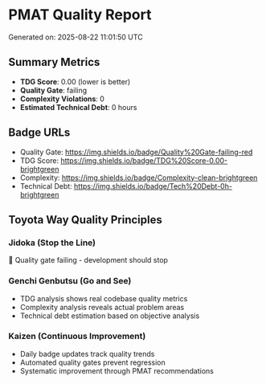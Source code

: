 # PMAT Quality Report

Generated on: 2025-08-22 11:01:50 UTC

## Summary Metrics

- **TDG Score**: 0.00 (lower is better)
- **Quality Gate**: failing
- **Complexity Violations**: 0
- **Estimated Technical Debt**: 0 hours

## Badge URLs

- Quality Gate: https://img.shields.io/badge/Quality%20Gate-failing-red
- TDG Score: https://img.shields.io/badge/TDG%20Score-0.00-brightgreen
- Complexity: https://img.shields.io/badge/Complexity-clean-brightgreen
- Technical Debt: https://img.shields.io/badge/Tech%20Debt-0h-brightgreen

## Toyota Way Quality Principles

### Jidoka (Stop the Line)
🔴 Quality gate failing - development should stop

### Genchi Genbutsu (Go and See)
- TDG analysis shows real codebase quality metrics
- Complexity analysis reveals actual problem areas
- Technical debt estimation based on objective analysis

### Kaizen (Continuous Improvement)
- Daily badge updates track quality trends
- Automated quality gates prevent regression
- Systematic improvement through PMAT recommendations

